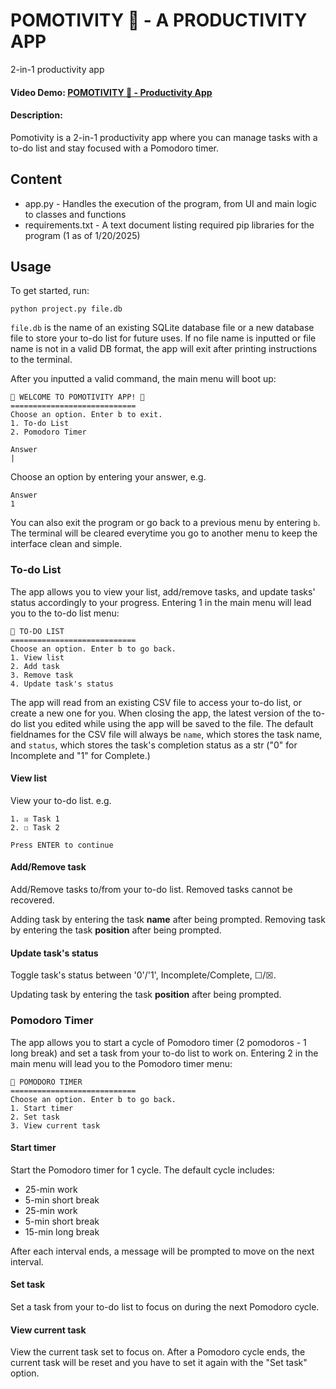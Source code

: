 # POMOTIVITY 🌱 - A PRODUCTIVITY APP
2-in-1 productivity app
#### Video Demo: [POMOTIVITY 🌱 - Productivity App](https://www.youtube.com/watch?v=UOkGrrFft9E)
#### Description:
Pomotivity is a 2-in-1 productivity app where you can manage tasks with a to-do list and stay focused with a Pomodoro timer.

## Content
- app.py - Handles the execution of the program, from UI and main logic to classes and functions
- requirements.txt - A text document listing required pip libraries for the program (1 as of 1/20/2025)

## Usage
To get started, run:
```
python project.py file.db
```

`file.db` is the name of an existing SQLite database file or a new database file to store your to-do list for future uses. If no file name is inputted or file name is not in a valid DB format, the app will exit after printing instructions to the terminal.

After you inputted a valid command, the main menu will boot up:
```
🌱 WELCOME TO POMOTIVITY APP! 🌱
============================
Choose an option. Enter b to exit.
1. To-do List
2. Pomodoro Timer

Answer
|
```

Choose an option by entering your answer, e.g.
```
Answer
1
```
You can also exit the program or go back to a previous menu by entering `b`. The terminal will be cleared everytime you go to another menu to keep the interface clean and simple.

### To-do List
The app allows you to view your list, add/remove tasks, and update tasks' status accordingly to your progress. Entering 1 in the main menu will lead you to the to-do list menu:
```
🌱 TO-DO LIST
============================
Choose an option. Enter b to go back.
1. View list
2. Add task
3. Remove task
4. Update task's status
```
The app will read from an existing CSV file to access your to-do list, or create a new one for you. When closing the app, the latest version of the to-do list you edited while using the app will be saved to the file. The default fieldnames for the CSV file will always be `name`, which stores the task name, and `status`, which stores the task's completion status as a str ("0" for Incomplete and "1" for Complete.)

#### View list
View your to-do list. e.g.
```
1. ☒ Task 1
2. ☐ Task 2

Press ENTER to continue
```

#### Add/Remove task
Add/Remove tasks to/from your to-do list. Removed tasks cannot be recovered.

Adding task by entering the task **name** after being prompted. Removing task by entering the task **position** after being prompted.

#### Update task's status
Toggle task's status between '0'/'1', Incomplete/Complete, ☐/☒.

Updating task by entering the task **position** after being prompted.

### Pomodoro Timer
The app allows you to start a cycle of Pomodoro timer (2 pomodoros - 1 long break) and set a task from your to-do list to work on. Entering 2 in the main menu will lead you to the Pomodoro timer menu:
```
🌱 POMODORO TIMER
============================
Choose an option. Enter b to go back.
1. Start timer
2. Set task
3. View current task
```

#### Start timer
Start the Pomodoro timer for 1 cycle. The default cycle includes:
- 25-min work
- 5-min short break
- 25-min work
- 5-min short break
- 15-min long break

After each interval ends, a message will be prompted to move on the next interval.

#### Set task
Set a task from your to-do list to focus on during the next Pomodoro cycle.

#### View current task
View the current task set to focus on. After a Pomodoro cycle ends, the current task will be reset and you have to set it again with the "Set task" option.



